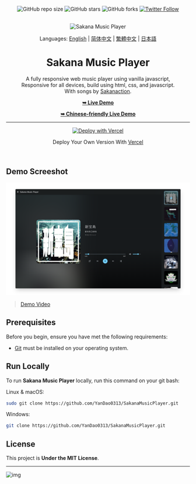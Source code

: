 <div align="center">
  
  ![GitHub repo size](https://img.shields.io/github/repo-size/YanDao0313/SakanaMusicPlayer?style=for-the-badge)
  ![GitHub stars](https://img.shields.io/github/stars/YanDao0313/SakanaMusicPlayer?style=for-the-badge)
  ![GitHub forks](https://img.shields.io/github/forks/YanDao0313/SakanaMusicPlayer?style=for-the-badge)
  [![Twitter Follow](https://img.shields.io/twitter/follow/yandao0313?style=for-the-badge)](https://twitter.com/intent/follow?screen_name=yandao0313)

  <br />
  <img src="https://xingqiu-tuchuang-1256524210.cos.ap-shanghai.myqcloud.com/5115/SMP.png" alt="Sakana Music Player">
  <br />

  Languages: [English](./README.md) | [简体中文](./README-zh_hans.md) | [繁體中文](./README-zh_hant.md) | [日本語](./README-ja.md)

  <h1 align="center">Sakana Music Player</h2>

  A fully responsive web music player using vanilla javascript, <br />Responsive for all devices, build using html, css, and javascript. <br />With songs by [Sakanaction](https://sakanaction.jp/).

  <a href="https://sakana-music-player.vercel.app/"><strong>➥ Live Demo</strong></a>
  
  <a href="https://smp.rth.app/"><strong>➥ Chinese-friendly Live Demo</strong></a>
  
  ----------
  
  [![Deploy with Vercel](https://vercel.com/button)](https://vercel.com/new/clone?repository-url=https%3A%2F%2Fgithub.com%2FYanDao0313%2FSakanaMusicPlayer&project-name=SakanaMusicPlayer&repository-name=SakanaMusicPlayer&demo-title=Sakana%20Music%20Player&demo-description=A%20fully%20responsive%20web%20music%20player%20using%20vanilla%20javascript.%20&demo-url=https%3A%2F%2Fsakana-music-player.vercel.app%2F&demo-image=https%3A%2F%2Fxingqiu-tuchuang-1256524210.cos.ap-shanghai.myqcloud.com%2F5115%2F20221128221852.png)
  
  Deploy Your Own Version With [Vercel](https://vercel.com/new/clone?repository-url=https%3A%2F%2Fgithub.com%2FYanDao0313%2FSakanaMusicPlayer&project-name=SakanaMusicPlayer&repository-name=SakanaMusicPlayer&demo-title=Sakana%20Music%20Player&demo-description=A%20fully%20responsive%20web%20music%20player%20using%20vanilla%20javascript.%20&demo-url=https%3A%2F%2Fsakana-music-player.vercel.app%2F&demo-image=https%3A%2F%2Fxingqiu-tuchuang-1256524210.cos.ap-shanghai.myqcloud.com%2F5115%2F20221128221852.png)

</div>

<br />

## Demo Screeshot

![Sakana Music Player Desktop Demo](./profile_img/screely-1669785889819.png "Desktop Demo")

> [Demo Video](https://youtu.be/izUETrfEoMs)

## Prerequisites

Before you begin, ensure you have met the following requirements:

* [Git](https://git-scm.com/downloads "Download Git") must be installed on your operating system.

## Run Locally

To run **Sakana Music Player** locally, run this command on your git bash:

Linux & macOS:

```bash
sudo git clone https://github.com/YanDao0313/SakanaMusicPlayer.git
```

Windows:

```bash
git clone https://github.com/YanDao0313/SakanaMusicPlayer.git
```

## License

This project is **Under the MIT License**. 

----------

![img](https://xingqiu-tuchuang-1256524210.cos.ap-shanghai.myqcloud.com/5115/main_SakanaMusicPlayer.jpeg)